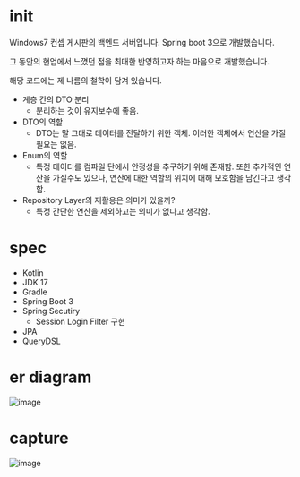 # init
Windows7 컨셉 게시판의 백엔드 서버입니다. Spring boot 3으로 개발했습니다.

그 동안의 현업에서 느꼈던 점을 최대한 반영하고자 하는 마음으로 개발했습니다.

해당 코드에는 제 나름의 철학이 담겨 있습니다.
- 계층 간의 DTO 분리
  - 분리하는 것이 유지보수에 좋음.
- DTO의 역할
  - DTO는 말 그대로 데이터를 전달하기 위한 객체. 이러한 객체에서 연산을 가질 필요는 없음.
- Enum의 역할
  - 특정 데이터를 컴파일 단에서 안정성을 추구하기 위해 존재함. 또한 추가적인 연산을 가질수도 있으나, 연산에 대한 역할의 위치에 대해 모호함을 남긴다고 생각함.
- Repository Layer의 재활용은 의미가 있을까?
  - 특정 간단한 연산을 제외하고는 의미가 없다고 생각함. 

# spec
- Kotlin
- JDK 17
- Gradle
- Spring Boot 3
- Spring Secutiry
  - Session Login Filter 구현
- JPA
- QueryDSL

# er diagram
![image](https://github.com/fhdufhdu/windows-7-board-backend/assets/32770312/8afbb869-2453-4272-a871-8500b802a8d9)

# capture
![image](https://github.com/fhdufhdu/windows-7-board-backend/assets/32770312/c91148d8-ce1c-4964-92b1-ca7b449ecbdd)
